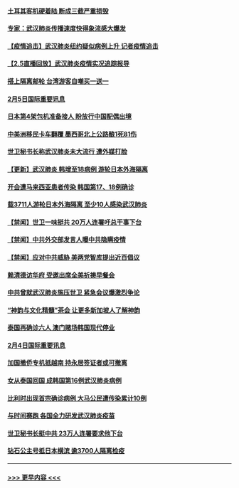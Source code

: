 #### [土耳其客机硬着陆 断成三截严重损毁](../pages/prog202/a102770239.md?t=02060802) 
#### [专家：武汉肺炎传播速度快得象流感大爆发](../pages/prog202/a102770132.md?t=02060802) 
#### [【疫情追击】武汉肺炎纽约疑似病例上升 记者疫情追击](../pages/prog202/a102770000.md?t=02060802) 
#### [【2.5直播回放】武汉肺炎疫情实况追踪报导](../pages/prog202/a102769913.md?t=02060802) 
#### [搭上隔离邮轮 台湾游客自嘲买一送一](../pages/prog202/a102769845.md?t=02060802) 
#### [2月5日国际重要讯息](../pages/prog202/a102769821.md?t=02060802) 
#### [日本第4架包机准备接人 盼放行中国配偶出境](../pages/prog202/a102769765.md?t=02060802) 
#### [中美洲移民卡车翻覆 墨西哥北上公路酿1死81伤](../pages/prog202/a102769703.md?t=02060802) 
#### [世卫秘书长称武汉肺炎未大流行 遭外媒打脸](../pages/prog202/a102769679.md?t=02060802) 
#### [【更新】武汉肺炎 韩增至18病例 游轮日本外海隔离](../pages/prog202/a102758911.md?t=02060802) 
#### [开会遭马来西亚患者传染 韩国第17、18例确诊](../pages/prog202/a102769600.md?t=02060802) 
#### [载3711人游轮日本外海隔离 至少10人感染武汉肺炎](../pages/prog202/a102769538.md?t=02060802) 
#### [【禁闻】世卫一味挺共 20万人连署吁总干事下台](../pages/prog202/a102769445.md?t=02060802) 
#### [【禁闻】中共外交部发言人曝中共隐瞒疫情](../pages/prog202/a102769400.md?t=02060802) 
#### [【禁闻】应对中共威胁 美两党智库提出近百倡议](../pages/prog202/a102769357.md?t=02060802) 
#### [赖清德访华府  受邀出席全美祈祷早餐会](../pages/prog202/a102769350.md?t=02060802) 
#### [中共曾就武汉肺炎施压世卫 紧急会议爆激烈争论](../pages/prog202/a102769312.md?t=02060802) 
#### [“神韵与文化精髓”茶会 让更多新加坡人了解神韵](../pages/prog202/a102769286.md?t=02060802) 
#### [泰国再确诊六人 澳门赌场韩国现代停业](../pages/prog202/a102769239.md?t=02060802) 
#### [2月4日国际重要讯息](../pages/prog202/a102768884.md?t=02060802) 
#### [加国撤侨专机抵越南 持永居签证者或可撤离](../pages/prog202/a102768877.md?t=02060802) 
#### [女从泰国回国 成韩国第16例武汉肺炎病例](../pages/prog202/a102768669.md?t=02060802) 
#### [比利时出现首宗确诊病例 大马公民遭传染累计10例](../pages/prog202/a102768824.md?t=02060802) 
#### [与时间赛跑 各国全力研发武汉肺炎疫苗](../pages/prog202/a102768738.md?t=02060802) 
#### [世卫秘书长挺中共 23万人连署要求他下台](../pages/prog202/a102768717.md?t=02060802) 
#### [钻石公主号抵日本横滨 逾3700人隔离检疫](../pages/prog202/a102768714.md?t=02060802) 

----
#### [ >>> 更早内容 <<< ](../indexes/prog202-earlier.md)
